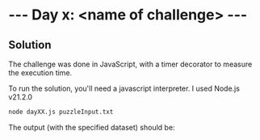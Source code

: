 # --- Day x: \<name of challenge\> ---

## Solution

The challenge was done in JavaScript, with a timer decorator to measure the execution time.

To run the solution, you'll need a javascript interpreter. I used Node.js v21.2.0

```zsh
node dayXX.js puzzleInput.txt
```

The output (with the specified dataset) should be:

```zsh

```
